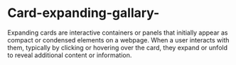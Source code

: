 # Card-expanding-gallary-
Expanding cards are interactive containers or panels that initially appear as compact or condensed elements on a webpage. When a user interacts with them, typically by clicking or hovering over the card, they expand or unfold to reveal additional content or information.
